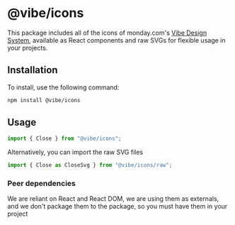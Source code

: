 # @vibe/icons

This package includes all of the icons of monday.com's [Vibe Design System](https://vibe.monday.com/?path=/story/media-icon--icons-list-story), available as React components and raw SVGs for flexible usage in your projects.


## Installation

To install, use the following command:

```bash
npm install @vibe/icons
```

## Usage

```javascript
import { Close } from "@vibe/icons";
```

Alternatively, you can import the raw SVG files

```javascript
import { Close as CloseSvg } from "@vibe/icons/raw";
```



### Peer dependencies

We are reliant on React and React DOM, we are using them as externals, and we don't package them to the package, so you must have them in your project
